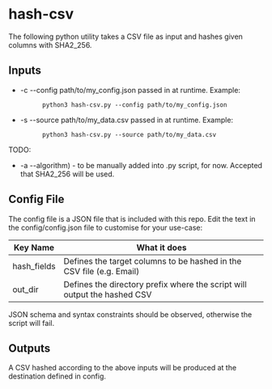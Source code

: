 # hash-csv
The following python utility takes a CSV file as input and hashes given columns with SHA2_256.

## Inputs
- -c --config path/to/my_config.json passed in at runtime. Example:
            
            python3 hash-csv.py --config path/to/my_config.json

- -s --source path/to/my_data.csv passed in at runtime. Example:
            
            python3 hash-csv.py --source path/to/my_data.csv

TODO:
- -a --algorithm) - to be manually added into .py script, for now. Accepted that SHA2_256 will be used.

## Config File
The config file is a JSON file that is included with this repo. Edit the text in the config/config.json file to customise for your use-case:

| Key Name   | What it does |
| ---------- | ------------ |
| hash_fields| Defines the target columns to be hashed in the CSV file (e.g. Email)|
| out_dir| Defines the directory prefix where the script will output the hashed CSV|

JSON schema and syntax constraints should be observed, otherwise the script will fail.

## Outputs
A CSV hashed according to the above inputs will be produced at the destination defined in config.
